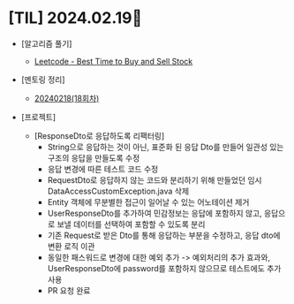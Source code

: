 # [TIL] 2024.02.19📒

* [알고리즘 풀기]
  * [Leetcode - Best Time to Buy and Sell Stock](https://github.com/elephant97/Algorithm/tree/main/Leetcode/Java/Medium)

* [멘토링 정리]
  * [20240218(18회차)](../Mentoring/20240218.md)

* [프로젝트]
  * [ResponseDto로 응답하도록 리팩터링]
    * String으로 응답하는 것이 아닌, 표준화 된 응답 Dto를 만들어 일관성 있는 구조의 응답을 만들도록 수정
    * 응답 변경에 따른 테스트 코드 수정
    * RequestDto로 응답하지 않는 코드와 분리하기 위해 만들었던 임시 DataAccessCustomException.java 삭제
    * Entity 객체에 무분별한 접근이 일어날 수 있는 어노테이션 제거
    * UserResponseDto를 추가하여 민감정보는 응답에 포함하지 않고, 응답으로 보낼 데이터를 선택하여 포함할 수 있도록 분리
    * 기존 Request로 받은 Dto를 통해 응답하는 부분을 수정하고, 응답 dto에 변환 로직 이관
    * 동일한 패스워드로 변경에 대한 예외 추가 -> 예외처리의 추가 효과와, UserResponseDto에 password를 포함하지 않으므로 테스트에도 추가 사용
    * PR 요청 완료

